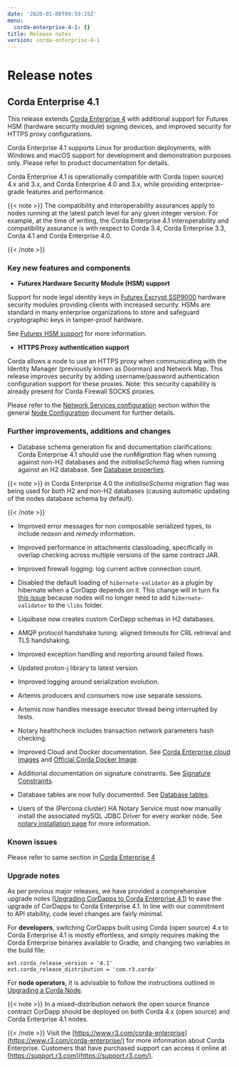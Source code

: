 ```yaml
---
date: '2020-01-08T09:59:25Z'
menu:
  corda-enterprise-4-1: {}
title: Release notes
version: corda-enterprise-4-1
---
```



# Release notes


## Corda Enterprise 4.1

This release extends [Corda Enterprise 4](https://docs.corda.r3.com/releases/4.0/release-notes-enterprise.html) with additional
                support for Futurex HSM (hardware security module) signing devices, and improved security for HTTPS proxy configurations.

Corda Enterprise 4.1 supports Linux for production deployments, with Windows and macOS support for development and demonstration purposes only. Please refer to product documentation for details.

Corda Enterprise 4.1 is operationally compatible with Corda (open source) 4.x and 3.x, and Corda Enterprise 4.0 and 3.x, while providing enterprise-grade features and performance.


{{< note >}}
The compatibility and interoperability assurances apply to nodes running at the latest patch level for any given integer version.
                    For example, at the time of writing, the Corda Enterprise 4.1 interoperability and compatibility assurance is with respect to Corda 3.4, Corda Enterprise 3.3, Corda 4.1 and Corda Enterprise 4.0.

{{< /note >}}

### Key new features and components


* **Futurex Hardware Security Module (HSM) support**

Support for node legal identity keys in [Futurex Excrypt SSP9000](https://www.futurex.com/products/excrypt-ssp9000) hardware security
                            modules providing clients with increased security.
                            HSMs are standard in many enterprise organizations to store and safeguard cryptographic keys in tamper-proof hardware.

See [Futurex HSM support](cryptoservice-configuration.md#hsm-futurex-ref) for more information.


* **HTTPS Proxy authentication support**

Corda allows a node to use an HTTPS proxy when communicating with the Identity Manager (previously known as Doorman) and Network Map.
                            This release improves security by adding username/password authentication configuration support for these proxies.
                            Note: this security capability is already present for Corda Firewall SOCKS proxies.

Please refer to the [Network Services configuration](corda-configuration-file.md#corda-configuration-file-networkservices) section within the general
                            [Node Configuration](corda-configuration-file.md) document for further details.



### Further improvements, additions and changes


* Database schema generation fix and documentation clarifications: Corda Enterprise 4.1 should use the *runMigration* flag when running against non-H2
                            databases and the *initialiseSchema* flag when running against an H2 database. See [Database properties](corda-configuration-file.md#database-properties-ref).



{{< note >}}
in Corda Enterprise 4.0 the *initialiseSchema* migration flag was being used for both H2 and non-H2 databases (causing automatic updating
                        of the nodes database schema by default).

{{< /note >}}

* Improved error messages for non composable serialized types, to include *reason* and *remedy* information.


* Improved performance in attachments classloading, specifically in overlap checking across multiple versions of the same contract JAR.


* Improved firewall logging: log current active connection count.


* Disabled the default loading of `hibernate-validator` as a plugin by hibernate when a CorDapp depends on it. This change will in turn fix
                            [this issue](https://github.com/corda/corda/issues/4444) because nodes will no longer need to add `hibernate-validator` to the `\libs` folder.


* Liquibase now creates custom CorDapp schemas in H2 databases.


* AMQP protocol handshake tuning: aligned timeouts for CRL retrieval and TLS handshaking.


* Improved exception handling and reporting around failed flows.


* Updated proton-j library to latest version.


* Improved logging around serialization evolution.


* Artemis producers and consumers now use separate sessions.


* Artemis now handles message executor thread being interrupted by tests.


* Notary healthcheck includes transaction network parameters hash checking.


* Improved Cloud and Docker documentation. See [Corda Enterprise cloud images](node-cloud.md) and [Official Corda Docker Image](docker-image.md).


* Additional documentation on signature constraints. See [Signature Constraints](api-contract-constraints.md#signature-constraints).


* Database tables are now fully documented. See [Database tables](node-database-tables.md).


* Users of the (Percona cluster) HA Notary Service must now manually install the associated mySQL JDBC Driver for every worker node. See
                            [notary installation page](running-a-notary-cluster/installing-the-notary-service.md#mysql-driver) for more information.



### Known issues

Please refer to same section in [Corda Enterprise 4](https://docs.corda.r3.com/releases/4.0/release-notes-enterprise.html)


### Upgrade notes

As per previous major releases, we have provided a comprehensive upgrade notes ([Upgrading CorDapps to Corda Enterprise 4.1](app-upgrade-notes-enterprise.md)) to ease the upgrade
                    of CorDapps to Corda Enterprise 4.1. In line with our commitment to API stability, code level changes are fairly minimal.

For **developers**, switching CorDapps built using Corda (open source) 4.x to Corda Enterprise 4.1 is mostly effortless,
                    and simply requires making the Corda Enterprise binaries available to Gradle, and changing two variables in the build file:

```shell
ext.corda_release_version = '4.1'
ext.corda_release_distribution = 'com.r3.corda'
```
For **node operators**, it is advisable to follow the instructions outlined in [Upgrading a Corda Node](node-upgrade-notes.md).


{{< note >}}
In a mixed-distribution network the open source finance contract CorDapp should be deployed on both Corda 4.x (open source) and Corda Enterprise 4.1 nodes.

{{< /note >}}
Visit the [https://www.r3.com/corda-enterprise](https://www.r3.com/corda-enterprise/) for more information about Corda Enterprise.
                    Customers that have purchased support can access it online at  [https://support.r3.com](https://support.r3.com/).


